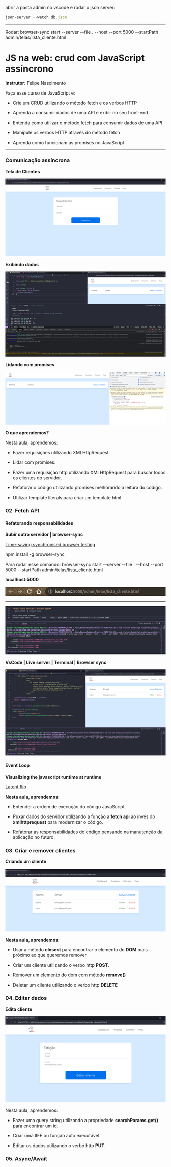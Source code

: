 abrir a pasta admin no vscode e 
rodar o json server: 
```js
json-server --watch db.json
```
___________________________

Rodar: browser-sync start --server --file . --host --port 5000 --startPath admin/telas/lista_cliente.html

#  JS na web: crud com JavaScript assíncrono

**Instrutor:** Felipe Nascimento 

Faça esse curso de JavaScript e:

- Crie um CRUD utilizando o método fetch e os verbos HTTP

- Aprenda a consumir dados de uma API e exibir no seu front-end

- Entenda como utilizar o método fetch para consumir dados de uma API

- Manipule os verbos HTTP através do método fetch

- Aprenda como funcionam as promises no JavaScript

____________________________

### Comunicação assíncrona
 
 **Tela de Clientes**

 ![Tela de Cliemtes](./assets/img/prints/telaClientes.png)

 **Exibindo dados**

 ![Exibindo dados](./assets/img/prints/exibindoDados.png)

 **Lidando com promises**

![Promise](./assets/img/prints/promise.png)

**O que aprendemos?**

Nesta aula, aprendemos:

- Fazer requisições utilizando XMLHttpRequest.

- Lidar com promises.

- Fazer uma requisição http utilizando XMLHttpRequest para buscar todos os clientes do servidor.

- Refatorar o código utilizando promises melhorando a leitura do código.

- Utilizar template literals para criar um template html.

### 02. Fetch API

#### Refatorando responsabilidades

**Subir outro servidor | browser-sync** 

[Time-saving synchronised browser testing](https://browsersync.io/)

  npm install -g browser-sync

Para rodar esse comando: 
browser-sync start --server --file . --host --port 5000 --startPath admin/telas/lista_cliente.html 

**localhost:5000**

![localhost:5000](./assets/img/prints/localhost5000.png)
_________

![browser-sync](../admin/assets/img/prints/browser-sync.png)

**VsCode | Live server | Terminal | Browser sync** 

![VsCode, Live server, Terminal e Browser sync](../admin/assets/img/prints/2_browser-sync.png)

#### Event Loop

**Visualizing the javascript runtime at runtime**

[Latent flip](http://latentflip.com/loupe/?code=JC5vbignYnV0dG9uJywgJ2NsaWNrJywgZnVuY3Rpb24gb25DbGljaygpIHsKICAgIHNldFRpbWVvdXQoZnVuY3Rpb24gdGltZXIoKSB7CiAgICAgICAgY29uc29sZS5sb2coJ1lvdSBjbGlja2VkIHRoZSBidXR0b24hJyk7ICAgIAogICAgfSwgMjAwMCk7Cn0pOwoKY29uc29sZS5sb2coIkhpISIpOwoKc2V0VGltZW91dChmdW5jdGlvbiB0aW1lb3V0KCkgewogICAgY29uc29sZS5sb2coIkNsaWNrIHRoZSBidXR0b24hIik7Cn0sIDUwMDApOwoKY29uc29sZS5sb2coIldlbGNvbWUgdG8gbG91cGUuIik7!!!PGJ1dHRvbj5DbGljayBtZSE8L2J1dHRvbj4%3D)

**Nesta aula, aprendemos:**

- Entender a ordem de execução do código JavaScript.

- Puxar dados do servidor utilizando a função a **fetch api** ao invés do **xmlhttprequest** para modernizar o código.

- Refatorar as responsabilidades do código pensando na manutenção da aplicação no futuro.

### 03. Criar e remover clientes

**Criando um cliente**

![Criando um cliente](./assets/img/prints/criandoUmClientes.png)

**Nesta aula, aprendemos:**

- Usar a método **closest** para encontrar o elemento do **DOM** mais próximo ao que queremos remover

- Criar um cliente utilizando o verbo http **POST**.

- Remover um elemento do dom com método **remove()**

- Deletar um cliente utilizando o verbo http **DELETE**

### 04. Editar dados

**Edita cliente**

![Edita cliente](./assets/img/prints/editarCliente.png)

Nesta aula, aprendemos:

- Fazer uma query string utilizando a propriedade **searchParams.get()** para encontrar um id.

- Criar uma IIFE ou função auto executável.

- Editar os dados utilizando o verbo http **PUT**.

### 05. Async/Await  

